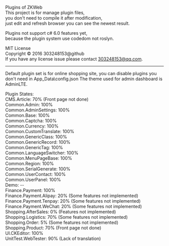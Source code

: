 Plugins of ZKWeb<br />
This project is for manage plugin files,<br />
you don't need to compile it after modification,<br />
just edit and refresh browser you can see the newest result.<br />

Plugins not support c# 6.0 features yet,<br />
because the plugin system use codedom not roslyn.

MIT License<br />
Copyright © 2016 303248153@github<br />
If you have any license issue please contact 303248153@qq.com.

--------------------------------------------------------------------

Default plugin set is for online shopping site, you can disable plugins you don't need in App_Data\config.json
The theme used for admin dashboard is AdminLTE.

Plugin States:<br/>
CMS.Article: 70% (Front page not done)<br/>
Common.Admin: 100%<br/>
Common.AdminSettings: 100%<br/>
Common.Base: 100%<br/>
Common.Captcha: 100%<br/>
Common.Currency: 100%<br/>
Common.CustomTranslate: 100%<br/>
Common.GenericClass: 100%<br/>
Common.GenericRecord: 100%<br/>
Common.GenericTag: 100%<br/>
Common.LanguageSwitcher: 100%<br/>
Common.MenuPageBase: 100%<br/>
Common.Region: 100%<br/>
Common.SerialGenerate: 100%<br/>
Common.UserContact: 100%<br/>
Common.UserPanel: 100%<br/>
Demo: --<br/>
Finance.Payment: 100%<br/>
Finance.Payment.Alipay: 20% (Some features not implemented)<br/>
Finance.Payment.Tenpay: 20% (Some features not implemented)<br/>
Finance.Payment.WeChat: 20% (Some features not implemented)<br/>
Shopping.AfterSales: 0% (Features not implemented)<br/>
Shopping.Logistics: 70% (Some features not implemented)<br/>
Shopping.Order: 5% (Some features not implemented)<br/>
Shopping.Product: 70% (Front page not done)<br/>
UI.CKEditor: 100%<br/>
UnitTest.WebTester: 90% (Lack of translation)<br/>
